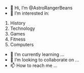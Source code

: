 - 👋 Hi, I’m @AstroRangerBeans
- 👀 I’m interested in:
1. History
2. Technology
3. Games
4. Fitness
5. Computers
- 🌱 I’m currently learning ...
- 💞️ I’m looking to collaborate on ...
- 📫 How to reach me ...

<!---
AstroRangerBeans/AstroRangerBeans is a ✨ special ✨ repository because its `README.md` (this file) appears on your GitHub profile.
You can click the Preview link to take a look at your changes.
--->
